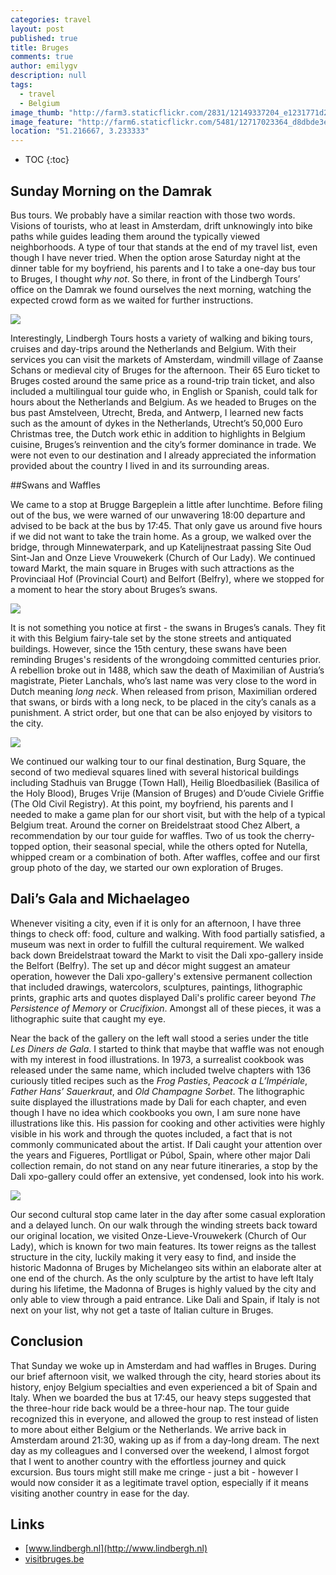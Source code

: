 ```yaml
---
categories: travel
layout: post
published: true
title: Bruges
comments: true
author: emilygv
description: null
tags: 
  - travel
  - Belgium
image_thumb: "http://farm3.staticflickr.com/2831/12149337204_e1231771d2_s.jpg"
image_feature: "http://farm6.staticflickr.com/5481/12717023364_d8dbde3e56_o.jpg"
location: "51.216667, 3.233333"
---
```


* TOC
{:toc}

## Sunday Morning on the Damrak 

Bus tours. We probably have a similar reaction with those two words. Visions of tourists, who at least in Amsterdam, drift unknowingly into bike paths while guides leading them around the typically viewed neighborhoods. A type of tour that stands at the end of my travel list, even though I have never tried. When the option arose Saturday night at the dinner table for my boyfriend, his parents and I to take a one-day bus tour to Bruges, I thought *why not*. So there, in front of the Lindbergh Tours’ office on the Damrak we found ourselves the next morning, watching the expected crowd form as we waited for further instructions. 

![](http://farm6.staticflickr.com/5508/12149587606_7c2ae216a9.jpg)

Interestingly, Lindbergh Tours hosts a variety of walking and biking tours, cruises and day-trips around the Netherlands and Belgium. With their services you can visit the markets of Amsterdam, windmill village of Zaanse Schans or medieval city of Bruges for the afternoon. Their 65 Euro ticket to Bruges costed around the same price as a round-trip train ticket, and also included a multilingual tour guide who, in English or Spanish, could talk for hours about the Netherlands and Belgium. As we headed to Bruges on the bus past Amstelveen, Utrecht, Breda, and Antwerp, I learned new facts such as the amount of dykes in the Netherlands, Utrecht’s 50,000 Euro Christmas tree, the Dutch work ethic in addition to highlights in Belgium cuisine, Bruges’s reinvention and the city’s former dominance in trade. We were not even to our destination and I already appreciated the information provided about the country I lived in and its surrounding areas.

##Swans and Waffles

We came to a stop at Brugge Bargeplein a little after lunchtime. Before filing out of the bus, we were warned of our unwavering 18:00 departure and advised to be back at the bus by 17:45. That only gave us around five hours if we did not want to take the train home. As a group, we walked over the bridge, through Minnewaterpark, and up Katelijnestraat passing Site Oud Sint-Jan and Onze Lieve Vrouwekerk (Church of Our Lady). We continued toward Markt, the main square in Bruges with such attractions as the Provinciaal Hof (Provincial Court) and Belfort (Belfry), where we stopped for a moment to hear the story about Bruges’s swans. 
 
![](http://farm3.staticflickr.com/2831/12149337204_e1231771d2_z.jpg)

It is not something you notice at first - the swans in Bruges’s canals. They fit it with this Belgium fairy-tale set by the stone streets and antiquated buildings. However, since the 15th century, these swans have been reminding Bruges's residents of the wrongdoing committed centuries prior. A rebellion broke out in 1488, which saw the death of Maximilian of Austria’s magistrate, Pieter Lanchals, who’s last name was very close to the word in Dutch meaning *long neck*. When released from prison, Maximilian ordered that swans, or birds with a long neck, to be placed in the city’s canals as a punishment. A strict order, but one that can be also enjoyed by visitors to the city.
 
![](http://farm4.staticflickr.com/3804/12149178753_fd69a5388d_z.jpg)

We continued our walking tour to our final destination, Burg Square, the second of two medieval squares lined with several historical buildings including Stadhuis van Brugge (Town Hall), Heilig Bloedbasiliek (Basilica of the Holy Blood), Bruges Vrije (Mansion of Bruges) and D’oude Civiele Griffie (The Old Civil Registry). At this point, my boyfriend, his parents and I needed to make a game plan for our short visit, but with the help of a typical Belgium treat. Around the corner on Breidelstraat stood Chez Albert, a recommendation by our tour guide for waffles. Two of us took the cherry-topped option, their seasonal special, while the others opted for Nutella, whipped cream or a combination of both. After waffles, coffee and our first group photo of the day, we started our own exploration of Bruges.
 
## Dali’s Gala and Michaelageo

Whenever visiting a city, even if it is only for an afternoon, I have three things to check off: food, culture and walking. With food partially satisfied, a museum was next in order to fulfill the cultural requirement. We walked back down Breidelstraat toward the Markt to visit the Dali xpo-gallery inside the Belfort (Belfry). The set up and décor might suggest an amateur operation, however the Dali xpo-gallery's extensive permanent collection that included drawings, watercolors, sculptures, paintings, lithographic prints, graphic arts and quotes displayed Dali's prolific career beyond *The Persistence of Memory* or *Crucifixion*. Amongst all of these pieces, it was a lithographic suite that caught my eye.
 
Near the back of the gallery on the left wall stood a series under the title *Les Diners de Gala*. I started to think that maybe that waffle was not enough with my interest in food illustrations. In 1973, a surrealist cookbook was released under the same name, which included twelve chapters with 136 curiously titled recipes such as the *Frog Pasties*, *Peacock a L’Impériale*, *Father Hans’ Sauerkraut*, and *Old Champagne Sorbet*. The lithographic suite displayed the illustrations made by Dali for each chapter, and even though I have no idea which cookbooks you own, I am sure none have illustrations like this. His passion for cooking and other activities were highly visible in his work and through the quotes included, a fact that is not commonly communicated about the artist. If Dali caught your attention over the years and Figueres, Portlligat or Púbol, Spain, where other major Dali collection remain, do not stand on any near future itineraries, a stop by the Dali xpo-gallery could offer an extensive, yet condensed, look into his work.

![](http://farm6.staticflickr.com/5534/12149179973_fcd01f8688_z.jpg)

Our second cultural stop came later in the day after some casual exploration and a delayed lunch. On our walk through the winding streets back toward our original location, we visited Onze-Lieve-Vrouwekerk (Church of Our Lady), which is known for two main features. Its tower reigns as the tallest structure in the city, luckily making it very easy to find, and inside the historic Madonna of Bruges by Michelangeo sits within an elaborate alter at one end of the church. As the only sculpture by the artist to have left Italy during his lifetime, the Madonna of Bruges is highly valued by the city and only able to view through a paid entrance. Like Dali and Spain, if Italy is not next on your list, why not get a taste of Italian culture in Bruges.

## Conclusion

That Sunday we woke up in Amsterdam and had waffles in Bruges. During our brief afternoon visit, we walked through the city, heard stories about its history, enjoy Belgium specialties and even experienced a bit of Spain and Italy. When we boarded the bus at 17:45, our heavy steps suggested that the three-hour ride back would be a three-hour nap. The tour guide recognized this in everyone, and allowed the group to rest instead of listen to more about either Belgium or the Netherlands. We arrive back in Amsterdam around 21:30, waking up as if from a day-long dream. The next day as my colleagues and I conversed over the weekend, I almost forgot that I went to another country with the effortless journey and quick excursion. Bus tours might still make me cringe - just a bit - however I would now consider it as a legitimate travel option, especially if it means visiting another country in ease for the day. 
 
## Links
- [www.lindbergh.nl](http://www.lindbergh.nl)
- [visitbruges.be](http://visitbruges.be)